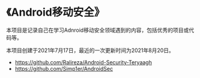 # 《Android移动安全》

本项目是记录自己在学习Adnroid移动安全领域遇到的内容，包括优秀的项目或代码等。

本项目创建于2021年7月17日，最近的一次更新时间为2021年8月20日。



- https://github.com/Ralireza/Android-Security-Teryaagh
- https://github.com/Simp1er/AndroidSec